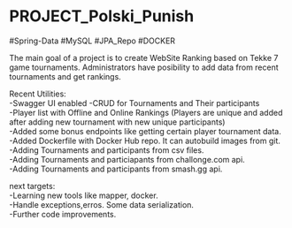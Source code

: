 # PROJECT_Polski_Punish

#Spring-Data #MySQL #JPA_Repo #DOCKER

The main goal of a project is to create WebSite Ranking based on Tekke 7 game tournaments. 
Administrators have posibility to add data from recent tournaments and get rankings.

Recent Utilities:  
  -Swagger UI enabled
  -CRUD for Tournaments and Their participants  
  -Player list with Offline and Online Rankings (Players are unique and added after adding new tournament with new unique participants)  
  -Added some bonus endpoints like getting certain player tournament data.  
  -Added Dockerfile with Docker Hub repo. It can autobuild images from git.   
  -Adding Tournaments and participants from csv files.  
  -Adding Tournaments and particiapants from challonge.com api.  
  -Adding Tournaments and participants from smash.gg api.  
  
  
  next targets:  
  -Learning new tools like mapper, docker.  
  -Handle exceptions,erros. Some data serialization.  
  -Further code improvements.  
  
